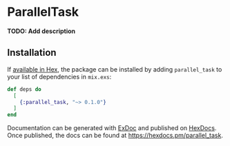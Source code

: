 # ParallelTask

**TODO: Add description**

## Installation

If [available in Hex](https://hex.pm/docs/publish), the package can be installed
by adding `parallel_task` to your list of dependencies in `mix.exs`:

```elixir
def deps do
  [
    {:parallel_task, "~> 0.1.0"}
  ]
end
```

Documentation can be generated with [ExDoc](https://github.com/elixir-lang/ex_doc)
and published on [HexDocs](https://hexdocs.pm). Once published, the docs can
be found at <https://hexdocs.pm/parallel_task>.


